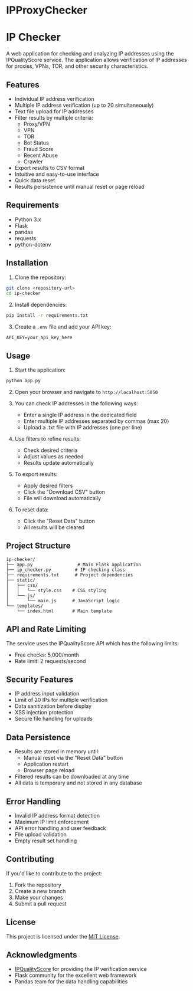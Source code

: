 # IPProxyChecker

# IP Checker

A web application for checking and analyzing IP addresses using the IPQualityScore service. The application allows verification of IP addresses for proxies, VPNs, TOR, and other security characteristics.

## Features

- Individual IP address verification
- Multiple IP address verification (up to 20 simultaneously)
- Text file upload for IP addresses
- Filter results by multiple criteria:
  - Proxy/VPN
  - VPN
  - TOR
  - Bot Status
  - Fraud Score
  - Recent Abuse
  - Crawler
- Export results to CSV format
- Intuitive and easy-to-use interface
- Quick data reset
- Results persistence until manual reset or page reload

## Requirements

- Python 3.x
- Flask
- pandas
- requests
- python-dotenv

## Installation

1. Clone the repository:
```bash
git clone <repository-url>
cd ip-checker
```

2. Install dependencies:
```bash
pip install -r requirements.txt
```

3. Create a `.env` file and add your API key:
```
API_KEY=your_api_key_here
```

## Usage

1. Start the application:
```bash
python app.py
```

2. Open your browser and navigate to `http://localhost:5050`

3. You can check IP addresses in the following ways:
   - Enter a single IP address in the dedicated field
   - Enter multiple IP addresses separated by commas (max 20)
   - Upload a .txt file with IP addresses (one per line)

4. Use filters to refine results:
   - Check desired criteria
   - Adjust values as needed
   - Results update automatically

5. To export results:
   - Apply desired filters
   - Click the "Download CSV" button
   - File will download automatically

6. To reset data:
   - Click the "Reset Data" button
   - All results will be cleared

## Project Structure

```
ip-checker/
├── app.py                 # Main Flask application
├── ip_checker.py         # IP checking class
├── requirements.txt      # Project dependencies
├── static/
│   ├── css/
│   │   └── style.css    # CSS styling
│   └── js/
│       └── main.js      # JavaScript logic
└── templates/
    └── index.html       # Main template
```

## API and Rate Limiting

The service uses the IPQualityScore API which has the following limits:
- Free checks: 5,000/month
- Rate limit: 2 requests/second

## Security Features

- IP address input validation
- Limit of 20 IPs for multiple verification
- Data sanitization before display
- XSS injection protection
- Secure file handling for uploads

## Data Persistence

- Results are stored in memory until:
  - Manual reset via the "Reset Data" button
  - Application restart
  - Browser page reload
- Filtered results can be downloaded at any time
- All data is temporary and not stored in any database

## Error Handling

- Invalid IP address format detection
- Maximum IP limit enforcement
- API error handling and user feedback
- File upload validation
- Empty result set handling

## Contributing

If you'd like to contribute to the project:
1. Fork the repository
2. Create a new branch
3. Make your changes
4. Submit a pull request

## License

This project is licensed under the [MIT License](LICENSE).

## Acknowledgments

- [IPQualityScore](https://www.ipqualityscore.com/) for providing the IP verification service
- Flask community for the excellent web framework
- Pandas team for the data handling capabilities
